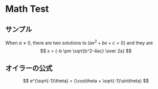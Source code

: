 # Math Test

## サンプル

When $a \ne 0$, there are two solutions
to $(ax^2 + bx + c = 0)$ and they are 
$$ x = {-b \pm \sqrt{b^2-4ac} \over 2a} $$

## オイラーの公式
$$ e^{\sqrt{-1}\theta} = {\cos\theta + \sqrt{-1}\sin\theta} $$
